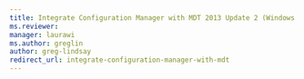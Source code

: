 ```yaml
---
title: Integrate Configuration Manager with MDT 2013 Update 2 (Windows 10)
ms.reviewer: 
manager: laurawi
ms.author: greglin
author: greg-lindsay
redirect_url: integrate-configuration-manager-with-mdt
---
```

